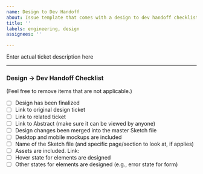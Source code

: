 ```yaml
---
name: Design to Dev Handoff
about: Issue template that comes with a design to dev handoff checklist
title: ''
labels: engineering, design
assignees: ''

---
```


<!------------------------------------------------------------------------------
│  Make sure you go through the "Design -> Dev Handoff Checklist" below
└------------------------------------------------------------------------------>

Enter actual ticket description here

---

###  Design -> Dev Handoff Checklist
(Feel free to remove items that are not applicable.)

- [ ] Design has been finalized
- [ ] Link to original design ticket
- [ ] Link to related ticket
- [ ] Link to Abstract (make sure it can be viewed by anyone)
- [ ] Design changes been merged into the master Sketch file
- [ ] Desktop and mobile mockups are included
- [ ] Name of the Sketch file (and specific page/section to look at, if applies)
- [ ] Assets are included. Link: 
- [ ] Hover state for elements are designed
- [ ] Other states for elements are designed (e.g., error state for form)
